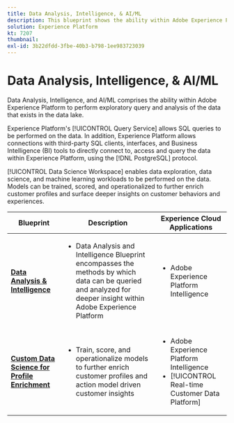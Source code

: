 ```yaml
---
title: Data Analysis, Intelligence, & AI/ML
description: This blueprint shows the ability within Adobe Experience Platform to perform exploratory query and analysis of the data that exists in the data lake.
solution: Experience Platform
kt: 7207
thumbnail:
exl-id: 3b22dfdd-3fbe-40b3-b798-1ee983723039
---
```

# Data Analysis, Intelligence, & AI/ML

Data Analysis, Intelligence, and AI/ML comprises the ability within Adobe Experience Platform to perform exploratory query and analysis of the data that exists in the data lake.

Experience Platform's [!UICONTROL Query Service] allows SQL queries to be performed on the data. In addition, Experience Platform allows connections with third-party SQL clients, interfaces, and Business Intelligence (BI) tools to directly connect to, access and query the data within Experience Platform, using the [!DNL PostgreSQL] protocol.

[!UICONTROL Data Science Workspace] enables data exploration, data science, and machine learning workloads to be performed on the data. Models can be trained, scored, and operationalized to further enrich customer profiles and surface deeper insights on customer behaviors and experiences.

| Blueprint | Description| Experience Cloud Applications|
|---|---|---|
| **[Data Analysis & Intelligence](analysis.md)** | <ul><li>Data Analysis and Intelligence Blueprint encompasses the methods by which data can be queried and analyzed for deeper insight within Adobe Experience Platform</ul></li> | <ul><li> Adobe Experience Platform Intelligence</ul></li>|
| **[Custom Data Science for Profile Enrichment](data-science.md)**        | <ul><li>Train, score, and operationalize models to further enrich customer profiles and action model driven customer insights</li></ul> | <ul><li>Adobe Experience Platform Intelligence</li><li> [!UICONTROL Real-time Customer Data Platform]</li></ul> |
